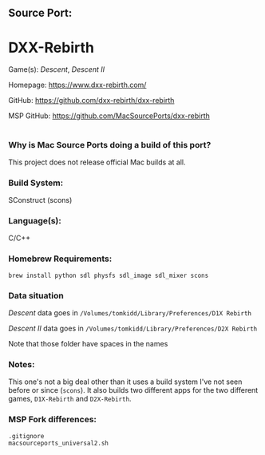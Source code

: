 ## Source Port:
# DXX-Rebirth

Game(s): *Descent*, *Descent II*

Homepage: https://www.dxx-rebirth.com/

GitHub: https://github.com/dxx-rebirth/dxx-rebirth

MSP GitHub: https://github.com/MacSourcePorts/dxx-rebirth

#
### Why is Mac Source Ports doing a build of this port?
This project does not release official Mac builds at all.

### Build System: 
SConstruct (scons)

### Language(s):
C/C++

### Homebrew Requirements:

```
brew install python sdl physfs sdl_image sdl_mixer scons
```
### Data situation
*Descent* data goes in `/Volumes/tomkidd/Library/Preferences/D1X Rebirth`

*Descent II* data goes in `/Volumes/tomkidd/Library/Preferences/D2X Rebirth`

Note that those folder have spaces in the names

### Notes:
This one's not a big deal other than it uses a build system I've not seen before or since (`scons`). It also builds two different apps for the two different games, `D1X-Rebirth` and `D2X-Rebirth`.

### MSP Fork differences:
```
.gitignore
macsourceports_universal2.sh
```
